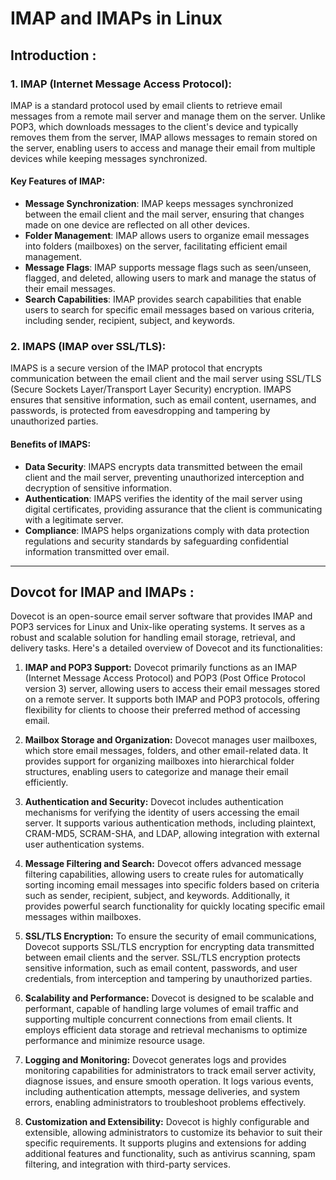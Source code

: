 # IMAP and IMAPs in Linux

## Introduction :
### 1. IMAP (Internet Message Access Protocol):
IMAP is a standard protocol used by email clients to retrieve email messages from a remote mail server and manage them on the server. Unlike POP3, which downloads messages to the client's device and typically removes them from the server, IMAP allows messages to remain stored on the server, enabling users to access and manage their email from multiple devices while keeping messages synchronized.

#### Key Features of IMAP:
- **Message Synchronization**: IMAP keeps messages synchronized between the email client and the mail server, ensuring that changes made on one device are reflected on all other devices.
- **Folder Management**: IMAP allows users to organize email messages into folders (mailboxes) on the server, facilitating efficient email management.
- **Message Flags**: IMAP supports message flags such as seen/unseen, flagged, and deleted, allowing users to mark and manage the status of their email messages.
- **Search Capabilities**: IMAP provides search capabilities that enable users to search for specific email messages based on various criteria, including sender, recipient, subject, and keywords.


### 2. IMAPS (IMAP over SSL/TLS):
IMAPS is a secure version of the IMAP protocol that encrypts communication between the email client and the mail server using SSL/TLS (Secure Sockets Layer/Transport Layer Security) encryption. IMAPS ensures that sensitive information, such as email content, usernames, and passwords, is protected from eavesdropping and tampering by unauthorized parties.

#### Benefits of IMAPS:
- **Data Security**: IMAPS encrypts data transmitted between the email client and the mail server, preventing unauthorized interception and decryption of sensitive information.
- **Authentication**: IMAPS verifies the identity of the mail server using digital certificates, providing assurance that the client is communicating with a legitimate server.
- **Compliance**: IMAPS helps organizations comply with data protection regulations and security standards by safeguarding confidential information transmitted over email.

<hr>

## Dovcot for IMAP and IMAPs :

Dovecot is an open-source email server software that provides IMAP and POP3 services for Linux and Unix-like operating systems. It serves as a robust and scalable solution for handling email storage, retrieval, and delivery tasks. Here's a detailed overview of Dovecot and its functionalities:

1. **IMAP and POP3 Support:**
Dovecot primarily functions as an IMAP (Internet Message Access Protocol) and POP3 (Post Office Protocol version 3) server, allowing users to access their email messages stored on a remote server. It supports both IMAP and POP3 protocols, offering flexibility for clients to choose their preferred method of accessing email.

2. **Mailbox Storage and Organization:**
Dovecot manages user mailboxes, which store email messages, folders, and other email-related data. It provides support for organizing mailboxes into hierarchical folder structures, enabling users to categorize and manage their email efficiently.

3. **Authentication and Security:**
Dovecot includes authentication mechanisms for verifying the identity of users accessing the email server. It supports various authentication methods, including plaintext, CRAM-MD5, SCRAM-SHA, and LDAP, allowing integration with external user authentication systems.

4. **Message Filtering and Search:**
Dovecot offers advanced message filtering capabilities, allowing users to create rules for automatically sorting incoming email messages into specific folders based on criteria such as sender, recipient, subject, and keywords. Additionally, it provides powerful search functionality for quickly locating specific email messages within mailboxes.

5. **SSL/TLS Encryption:**
To ensure the security of email communications, Dovecot supports SSL/TLS encryption for encrypting data transmitted between email clients and the server. SSL/TLS encryption protects sensitive information, such as email content, passwords, and user credentials, from interception and tampering by unauthorized parties.

6. **Scalability and Performance:**
Dovecot is designed to be scalable and performant, capable of handling large volumes of email traffic and supporting multiple concurrent connections from email clients. It employs efficient data storage and retrieval mechanisms to optimize performance and minimize resource usage.

7. **Logging and Monitoring:**
Dovecot generates logs and provides monitoring capabilities for administrators to track email server activity, diagnose issues, and ensure smooth operation. It logs various events, including authentication attempts, message deliveries, and system errors, enabling administrators to troubleshoot problems effectively.

8. **Customization and Extensibility:**
Dovecot is highly configurable and extensible, allowing administrators to customize its behavior to suit their specific requirements. It supports plugins and extensions for adding additional features and functionality, such as antivirus scanning, spam filtering, and integration with third-party services.
